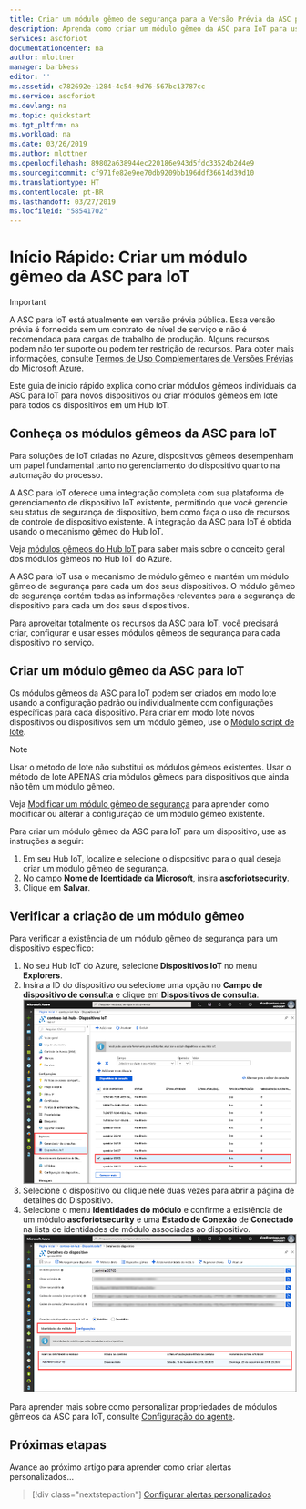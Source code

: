 ```yaml
---
title: Criar um módulo gêmeo de segurança para a Versão Prévia da ASC para IoT | Microsoft Docs
description: Aprenda como criar um módulo gêmeo da ASC para IoT para usar com a ASC para IoT.
services: ascforiot
documentationcenter: na
author: mlottner
manager: barbkess
editor: ''
ms.assetid: c782692e-1284-4c54-9d76-567bc13787cc
ms.service: ascforiot
ms.devlang: na
ms.topic: quickstart
ms.tgt_pltfrm: na
ms.workload: na
ms.date: 03/26/2019
ms.author: mlottner
ms.openlocfilehash: 89802a638944ec220186e943d5fdc33524b2d4e9
ms.sourcegitcommit: cf971fe82e9ee70db9209bb196ddf36614d39d10
ms.translationtype: HT
ms.contentlocale: pt-BR
ms.lasthandoff: 03/27/2019
ms.locfileid: "58541702"
---
```

# <a name="quickstart-create-an-asc-for-iot-module-twin"></a>Início Rápido: Criar um módulo gêmeo da ASC para IoT

> [!IMPORTANT]
> A ASC para IoT está atualmente em versão prévia pública. Essa versão prévia é fornecida sem um contrato de nível de serviço e não é recomendada para cargas de trabalho de produção. Alguns recursos podem não ter suporte ou podem ter restrição de recursos. Para obter mais informações, consulte [Termos de Uso Complementares de Versões Prévias do Microsoft Azure](https://azure.microsoft.com/support/legal/preview-supplemental-terms/).

Este guia de início rápido explica como criar módulos gêmeos individuais da ASC para IoT para novos dispositivos ou criar módulos gêmeos em lote para todos os dispositivos em um Hub IoT.  

## <a name="understanding-asc-for-iot-module-twins"></a>Conheça os módulos gêmeos da ASC para IoT 

Para soluções de IoT criadas no Azure, dispositivos gêmeos desempenham um papel fundamental tanto no gerenciamento do dispositivo quanto na automação do processo. 

A ASC para IoT oferece uma integração completa com sua plataforma de gerenciamento de dispositivo IoT existente, permitindo que você gerencie seu status de segurança de dispositivo, bem como faça o uso de recursos de controle de dispositivo existente. A integração da ASC para IoT é obtida usando o mecanismo gêmeo do Hub IoT.  

Veja [módulos gêmeos do Hub IoT](https://docs.microsoft.com/azure/iot-hub/iot-hub-devguide-module-twins) para saber mais sobre o conceito geral dos módulos gêmeos no Hub IoT do Azure. 
 
A ASC para IoT usa o mecanismo de módulo gêmeo e mantém um módulo gêmeo de segurança para cada um dos seus dispositivos. O módulo gêmeo de segurança contém todas as informações relevantes para a segurança de dispositivo para cada um dos seus dispositivos. 
 
Para aproveitar totalmente os recursos da ASC para IoT, você precisará criar, configurar e usar esses módulos gêmeos de segurança para cada dispositivo no serviço.  

## <a name="create-asc-for-iot-module-twin"></a>Criar um módulo gêmeo da ASC para IoT 

Os módulos gêmeos da ASC para IoT podem ser criados em modo lote usando a configuração padrão ou individualmente com configurações específicas para cada dispositivo. Para criar em modo lote novos dispositivos ou dispositivos sem um módulo gêmeo, use o [Módulo script de lote](https://aka.ms/iot-security-github-create-module). 

>[!NOTE] 
> Usar o método de lote não substitui os módulos gêmeos existentes. Usar o método de lote APENAS cria módulos gêmeos para dispositivos que ainda não têm um módulo gêmeo. 

Veja [Modificar um módulo gêmeo de segurança](how-to-modify-security-module-twin.md) para aprender como modificar ou alterar a configuração de um módulo gêmeo existente. 

Para criar um módulo gêmeo da ASC para IoT para um dispositivo, use as instruções a seguir: 

1. Em seu Hub IoT, localize e selecione o dispositivo para o qual deseja criar um módulo gêmeo de segurança. 
1. No campo **Nome de Identidade da Microsoft**, insira **ascforiotsecurity**.
1. Clique em **Salvar**. 

## <a name="verify-creation-of-a-module-twin"></a>Verificar a criação de um módulo gêmeo

Para verificar a existência de um módulo gêmeo de segurança para um dispositivo específico:

1. No seu Hub IoT do Azure, selecione **Dispositivos IoT** no menu **Explorers**.    
1. Insira a ID do dispositivo ou selecione uma opção no **Campo de dispositivo de consulta** e clique em **Dispositivos de consulta**. 
    ![Dispositivos de consulta](./media/quickstart/verify-security-module-twin.png)
1. Selecione o dispositivo ou clique nele duas vezes para abrir a página de detalhes do Dispositivo. 
1. Selecione o menu **Identidades do módulo** e confirme a existência de um módulo **ascforiotsecurity** e uma **Estado de Conexão** de **Conectado** na lista de identidades de módulo associadas ao dispositivo. 
    ![Módulos associados a um dispositivo](./media/quickstart/verify-security-module-twin-2.png)


Para aprender mais sobre como personalizar propriedades de módulos gêmeos da ASC para IoT, consulte [Configuração do agente](concept-agent-configuration.md).

## <a name="next-steps"></a>Próximas etapas

Avance ao próximo artigo para aprender como criar alertas personalizados...

> [!div class="nextstepaction"]
> [Configurar alertas personalizados](quickstart-create-custom-alerts.md)
